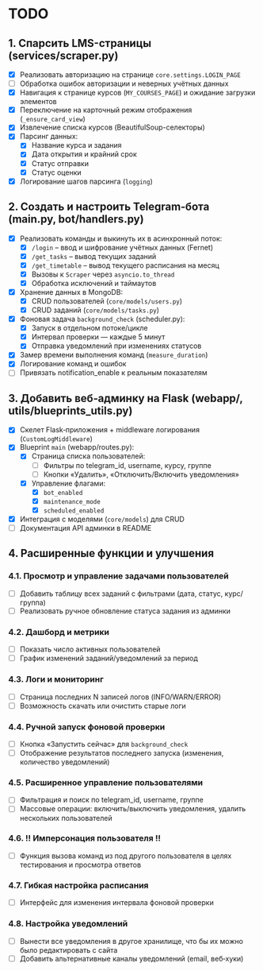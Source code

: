 # TODO

## 1. Спарсить LMS-страницы (services/scraper.py)

- [x] Реализовать авторизацию на странице `core.settings.LOGIN_PAGE`
- [ ] Обработка ошибок авторизации и неверных учётных данных
- [x] Навигация к странице курсов (`MY_COURSES_PAGE`) и ожидание загрузки элементов
- [x] Переключение на карточный режим отображения (`_ensure_card_view`)
- [x] Извлечение списка курсов (BeautifulSoup-селекторы)
- [x] Парсинг данных:
    - [x] Название курса и задания
    - [x] Дата открытия и крайний срок
    - [x] Статус отправки
    - [x] Статус оценки
- [x] Логирование шагов парсинга (`logging`)

## 2. Создать и настроить Telegram‑бота (main.py, bot/handlers.py)

- [x] Реализовать команды и выкинуть их в асинхронный поток:
    - [x] `/login` – ввод и шифрование учётных данных (Fernet)
    - [x] `/get_tasks` – вывод текущих заданий
    - [x] `/get_timetable` – вывод текущего расписания на месяц
    - [x] Вызовы к `Scraper` через `asyncio.to_thread`
    - [x] Обработка исключений и таймаутов
- [x] Хранение данных в MongoDB:
    - [x] CRUD пользователей (`core/models/users.py`)
    - [x] CRUD заданий (`core/models/tasks.py`)
- [x] Фоновая задача `background_check` (scheduler.py):
    - [x] Запуск в отдельном потоке/цикле
    - [x] Интервал проверки — каждые 5 минут
    - [x] Отправка уведомлений при изменениях статусов
- [x] Замер времени выполнения команд (`measure_duration`)
- [x] Логирование команд и ошибок
- [ ] Привязать notification_enable к реальным показателям

## 3. Добавить веб‑админку на Flask (webapp/, utils/blueprints_utils.py)

- [x] Скелет Flask‑приложения + middleware логирования (`CustomLogMiddleware`)
- [x] Blueprint `main` (webapp/routes.py):
    - [x] Страница списка пользователей:
        - [ ] Фильтры по telegram_id, username, курсу, группе
        - [ ] Кнопки «Удалить», «Отключить/Включить уведомления»
    - [x] Управление флагами:
        - [x] `bot_enabled`
        - [x] `maintenance_mode`
        - [x] `scheduled_enabled`
- [x] Интеграция с моделями (`core/models`) для CRUD
- [ ] Документация API админки в README

## 4. Расширенные функции и улучшения

### 4.1. Просмотр и управление задачами пользователей

- [ ] Добавить таблицу всех заданий с фильтрами (дата, статус, курс/группа)
- [ ] Реализовать ручное обновление статуса задания из админки

### 4.2. Дашборд и метрики

- [ ] Показать число активных пользователей
- [ ] График изменений заданий/уведомлений за период

### 4.3. Логи и мониторинг

- [ ] Страница последних N записей логов (INFO/WARN/ERROR)
- [ ] Возможность скачать или очистить старые логи

### 4.4. Ручной запуск фоновой проверки

- [ ] Кнопка «Запустить сейчас» для `background_check`
- [ ] Отображение результатов последнего запуска (изменения, количество уведомлений)

### 4.5. Расширенное управление пользователями

- [ ] Фильтрация и поиск по telegram_id, username, группе
- [ ] Массовые операции: включить/выключить уведомления, удалить нескольких пользователей

### 4.6. !! Имперсонация пользователя !!

- [ ] Функция вызова команд из под другого пользователя в целях тестирования и просмотра ответов

### 4.7. Гибкая настройка расписания

- [ ] Интерфейс для изменения интервала фоновой проверки

### 4.8. Настройка уведомлений

- [ ] Вынести все уведомления в другое хранилище, что бы их можно было редактировать с сайта
- [ ] Добавить альтернативные каналы уведомлений (email, веб‑хуки)
